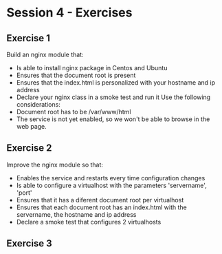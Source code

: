 # Session 4 - Exercises
## Exercise 1
Build an nginx module that:
* Is able to install nginx package in Centos and Ubuntu
* Ensures that the document root is present
* Ensures that the index.html is personalized with your hostname and ip address
* Declare your nginx class in a smoke test and run it
Use the following considerations:
* Document root has to be /var/www/html
* The service is not yet enabled, so we won't be able to browse in the web page.

## Exercise 2
Improve the nginx module so that:
* Enables the service and restarts every time configuration changes
* Is able to configure a virtualhost with the parameters 'servername', 'port'
* Ensures that it has a diferent document root per virtualhost
* Ensures that each document root has an index.html with the servername, the hostname and ip address
* Declare a smoke test that configures 2 virtualhosts

## Exercise 3
